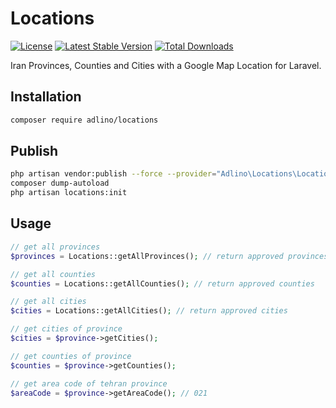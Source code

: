 # Locations

[![License](https://poser.pugx.org/adlino/locations/license)](https://packagist.org/packages/adlino/locations)
[![Latest Stable Version](https://poser.pugx.org/adlino/locations/v/stable)](https://packagist.org/packages/adlino/locations)
[![Total Downloads](https://poser.pugx.org/adlino/locations/downloads)](https://packagist.org/packages/adlino/locations)

Iran Provinces, Counties and Cities with a Google Map Location for Laravel.

## Installation
```bash
composer require adlino/locations
```

## Publish
```bash
php artisan vendor:publish --force --provider="Adlino\Locations\LocationsServiceProvider"
composer dump-autoload
php artisan locations:init
```

## Usage
```php
// get all provinces
$provinces = Locations::getAllProvinces(); // return approved provinces

// get all counties
$counties = Locations::getAllCounties(); // return approved counties

// get all cities
$cities = Locations::getAllCities(); // return approved cities

// get cities of province
$cities = $province->getCities();

// get counties of province
$counties = $province->getCounties();

// get area code of tehran province
$areaCode = $province->getAreaCode(); // 021
```







